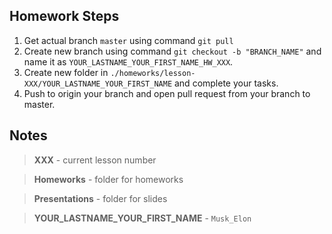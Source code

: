 ## Homework Steps
1. Get actual branch `master` using command `git pull`
2. Create new branch using command `git checkout -b "BRANCH_NAME"` and name it as `YOUR_LASTNAME_YOUR_FIRST_NAME_HW_XXX`.
3. Create new folder in `./homeworks/lesson-XXX/YOUR_LASTNAME_YOUR_FIRST_NAME` and complete your tasks.
3. Push to origin your branch and open pull request from your branch to master.

## Notes
> **XXX** - current lesson number

> **Homeworks** - folder for homeworks

> **Presentations** - folder for slides

> **YOUR_LASTNAME_YOUR_FIRST_NAME** - `Musk_Elon`
